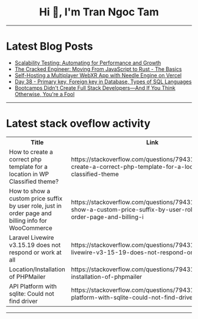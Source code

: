 <h1 align="center">Hi 👋, I'm Tran Ngoc Tam</h1>

---

# Latest Blog Posts 
<!-- BLOG-POST-LIST:START -->
- [Scalability Testing: Automating for Performance and Growth](https://dev.to/radha_4c842d8e4362a7cdd9c/scalability-testing-automating-for-performance-and-growth-32l4)
- [The Cracked Engineer: Moving From JavaScript to Rust - The Basics](https://dev.to/gho5t_97/the-cracked-engineer-moving-from-javascript-to-rust-the-basics-3ncl)
- [Self-Hosting a Multiplayer WebXR App with Needle Engine on Vercel](https://dev.to/kojirovr/self-hosting-a-multiplayer-webxr-app-with-needle-engine-on-vercel-385c)
- [Day 38 - Primary key, Foreign key in Database, Types of SQL Languages](https://dev.to/lakshmipritha/day-38-primary-key-foreign-key-in-database-types-of-sql-languages-3g3p)
- [Bootcamps Didn&#39;t Create Full Stack Developers—And If You Think Otherwise, You&#39;re a Fool](https://dev.to/itamartati/bootcamps-didnt-create-full-stack-developers-and-if-you-think-otherwise-youre-a-fool-lj8)
<!-- BLOG-POST-LIST:END -->

---

# Latest stack oveflow activity
<table>
  <tr><th>Title</th><th>Link</th></tr>
  <!-- STACKOVERFLOW:START --><tr><td>How to create a correct php template for a location in WP Classified theme?</td><td>https://stackoverflow.com/questions/79431767/how-to-create-a-correct-php-template-for-a-location-in-wp-classified-theme</td></tr><tr><td>How to show a custom price suffix by user role, just in order page and billing info for WooCommerce</td><td>https://stackoverflow.com/questions/79431692/how-to-show-a-custom-price-suffix-by-user-role-just-in-order-page-and-billing-i</td></tr><tr><td>Laravel Livewire v3.15.19 does not respond or work at all</td><td>https://stackoverflow.com/questions/79431598/laravel-livewire-v3-15-19-does-not-respond-or-work-at-all</td></tr><tr><td>Location/Installation of PHPMailer</td><td>https://stackoverflow.com/questions/79431455/location-installation-of-phpmailer</td></tr><tr><td>API Platform with sqlite: Could not find driver</td><td>https://stackoverflow.com/questions/79431422/api-platform-with-sqlite-could-not-find-driver</td></tr><!-- STACKOVERFLOW:END -->
</table>

---


